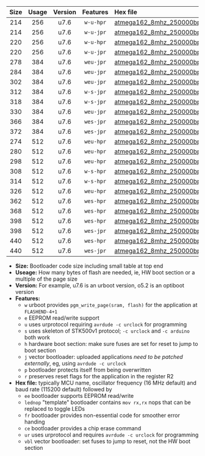 |Size|Usage|Version|Features|Hex file|
|:-:|:-:|:-:|:-:|:--|
|214|256|u7.6|`w-u-hpr`|[atmega162_8mhz_250000bps_ur.hex](https://raw.githubusercontent.com/stefanrueger/urboot/main/atmega162_8mhz_250000bps_ur.hex)|
|214|256|u7.6|`w-u-jpr`|[atmega162_8mhz_250000bps_ur_vbl.hex](https://raw.githubusercontent.com/stefanrueger/urboot/main/atmega162_8mhz_250000bps_ur_vbl.hex)|
|220|256|u7.6|`w-u-hpr`|[atmega162_8mhz_250000bps_lednop_ur.hex](https://raw.githubusercontent.com/stefanrueger/urboot/main/atmega162_8mhz_250000bps_lednop_ur.hex)|
|220|256|u7.6|`w-u-jpr`|[atmega162_8mhz_250000bps_lednop_ur_vbl.hex](https://raw.githubusercontent.com/stefanrueger/urboot/main/atmega162_8mhz_250000bps_lednop_ur_vbl.hex)|
|278|384|u7.6|`weu-jpr`|[atmega162_8mhz_250000bps_ee_ur_vbl.hex](https://raw.githubusercontent.com/stefanrueger/urboot/main/atmega162_8mhz_250000bps_ee_ur_vbl.hex)|
|284|384|u7.6|`weu-jpr`|[atmega162_8mhz_250000bps_ee_lednop_ur_vbl.hex](https://raw.githubusercontent.com/stefanrueger/urboot/main/atmega162_8mhz_250000bps_ee_lednop_ur_vbl.hex)|
|302|384|u7.6|`weu-jpr`|[atmega162_8mhz_250000bps_ee_lednop_fr_ur_vbl.hex](https://raw.githubusercontent.com/stefanrueger/urboot/main/atmega162_8mhz_250000bps_ee_lednop_fr_ur_vbl.hex)|
|312|384|u7.6|`w-s-jpr`|[atmega162_8mhz_250000bps_vbl.hex](https://raw.githubusercontent.com/stefanrueger/urboot/main/atmega162_8mhz_250000bps_vbl.hex)|
|318|384|u7.6|`w-s-jpr`|[atmega162_8mhz_250000bps_lednop_vbl.hex](https://raw.githubusercontent.com/stefanrueger/urboot/main/atmega162_8mhz_250000bps_lednop_vbl.hex)|
|330|384|u7.6|`weu-jpr`|[atmega162_8mhz_250000bps_ee_lednop_fr_ce_ur_vbl.hex](https://raw.githubusercontent.com/stefanrueger/urboot/main/atmega162_8mhz_250000bps_ee_lednop_fr_ce_ur_vbl.hex)|
|366|384|u7.6|`wes-jpr`|[atmega162_8mhz_250000bps_ee_vbl.hex](https://raw.githubusercontent.com/stefanrueger/urboot/main/atmega162_8mhz_250000bps_ee_vbl.hex)|
|372|384|u7.6|`wes-jpr`|[atmega162_8mhz_250000bps_ee_lednop_vbl.hex](https://raw.githubusercontent.com/stefanrueger/urboot/main/atmega162_8mhz_250000bps_ee_lednop_vbl.hex)|
|274|512|u7.6|`weu-hpr`|[atmega162_8mhz_250000bps_ee_ur.hex](https://raw.githubusercontent.com/stefanrueger/urboot/main/atmega162_8mhz_250000bps_ee_ur.hex)|
|280|512|u7.6|`weu-hpr`|[atmega162_8mhz_250000bps_ee_lednop_ur.hex](https://raw.githubusercontent.com/stefanrueger/urboot/main/atmega162_8mhz_250000bps_ee_lednop_ur.hex)|
|298|512|u7.6|`weu-hpr`|[atmega162_8mhz_250000bps_ee_lednop_fr_ur.hex](https://raw.githubusercontent.com/stefanrueger/urboot/main/atmega162_8mhz_250000bps_ee_lednop_fr_ur.hex)|
|308|512|u7.6|`w-s-hpr`|[atmega162_8mhz_250000bps.hex](https://raw.githubusercontent.com/stefanrueger/urboot/main/atmega162_8mhz_250000bps.hex)|
|314|512|u7.6|`w-s-hpr`|[atmega162_8mhz_250000bps_lednop.hex](https://raw.githubusercontent.com/stefanrueger/urboot/main/atmega162_8mhz_250000bps_lednop.hex)|
|326|512|u7.6|`weu-hpr`|[atmega162_8mhz_250000bps_ee_lednop_fr_ce_ur.hex](https://raw.githubusercontent.com/stefanrueger/urboot/main/atmega162_8mhz_250000bps_ee_lednop_fr_ce_ur.hex)|
|362|512|u7.6|`wes-hpr`|[atmega162_8mhz_250000bps_ee.hex](https://raw.githubusercontent.com/stefanrueger/urboot/main/atmega162_8mhz_250000bps_ee.hex)|
|368|512|u7.6|`wes-hpr`|[atmega162_8mhz_250000bps_ee_lednop.hex](https://raw.githubusercontent.com/stefanrueger/urboot/main/atmega162_8mhz_250000bps_ee_lednop.hex)|
|398|512|u7.6|`wes-hpr`|[atmega162_8mhz_250000bps_ee_lednop_fr.hex](https://raw.githubusercontent.com/stefanrueger/urboot/main/atmega162_8mhz_250000bps_ee_lednop_fr.hex)|
|398|512|u7.6|`wes-jpr`|[atmega162_8mhz_250000bps_ee_lednop_fr_vbl.hex](https://raw.githubusercontent.com/stefanrueger/urboot/main/atmega162_8mhz_250000bps_ee_lednop_fr_vbl.hex)|
|440|512|u7.6|`wes-hpr`|[atmega162_8mhz_250000bps_ee_lednop_fr_ce.hex](https://raw.githubusercontent.com/stefanrueger/urboot/main/atmega162_8mhz_250000bps_ee_lednop_fr_ce.hex)|
|440|512|u7.6|`wes-jpr`|[atmega162_8mhz_250000bps_ee_lednop_fr_ce_vbl.hex](https://raw.githubusercontent.com/stefanrueger/urboot/main/atmega162_8mhz_250000bps_ee_lednop_fr_ce_vbl.hex)|

- **Size:** Bootloader code size including small table at top end
- **Useage:** How many bytes of flash are needed, ie, HW boot section or a multiple of the page size
- **Version:** For example, u7.6 is an urboot version, o5.2 is an optiboot version
- **Features:**
  + `w` urboot provides `pgm_write_page(sram, flash)` for the application at `FLASHEND-4+1`
  + `e` EEPROM read/write support
  + `u` uses urprotocol requiring `avrdude -c urclock` for programming
  + `s` uses skeleton of STK500v1 protocol; `-c urclock` and `-c arduino` both work
  + `h` hardware boot section: make sure fuses are set for reset to jump to boot section
  + `j` vector bootloader: uploaded applications *need to be patched externally*, eg, using `avrdude -c urclock`
  + `p` bootloader protects itself from being overwritten
  + `r` preserves reset flags for the application in the register R2
- **Hex file:** typically MCU name, oscillator frequency (16 MHz default) and baud rate (115200 default) followed by
  + `ee` bootloader supports EEPROM read/write
  + `lednop` "template" bootloader contains `mov rx,rx` nops that can be replaced to toggle LEDs
  + `fr` bootloader provides non-essential code for smoother error handing
  + `ce` bootloader provides a chip erase command
  + `ur` uses urprotocol and requires `avrdude -c urclock` for programming
  + `vbl` vector bootloader: set fuses to jump to reset, not the HW boot section
